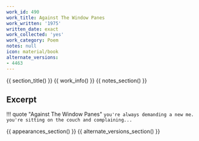 ```yaml
---
work_id: 490
work_title: Against The Window Panes
work_written: '1975'
written_date: exact
work_collected: 'yes'
work_category: Poem
notes: null
icon: material/book
alternate_versions:
- 4463
---
```


{{ section_title() }}
{{ work_info() }}
{{ notes_section() }}
## Excerpt
!!! quote "Against The Window Panes"
    ```
    you're always demanding a
    new me.
    you're sitting on the couch
    and complaining...
    ```

{{ appearances_section() }}
{{ alternate_versions_section() }}